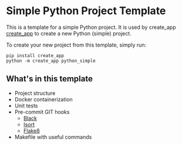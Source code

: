 # Simple Python Project Template

This is a template for a simple Python project. 
It is used by create_app [create_app](https://github.com/application-creators/create_app)
to create a new Python (simple) project.

To create your new project from this template, simply run:

```shell
pip install create_app
python -m create_app python_simple
```


## What's in this template

 * Project structure
 * Docker containerization
 * Unit tests
 * Pre-commit GIT hooks
   * [Black](https://github.com/psf/black)
   * [Isort](https://pycqa.github.io/isort/)
   * [Flake8](https://flake8.pycqa.org/en/latest/)
 * Makefile with useful commands
 
